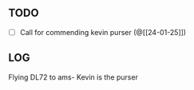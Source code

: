 

## TODO

- [ ] Call for commending kevin purser (@[[24-01-25]])


## LOG
Flying DL72 to ams- Kevin is the purser




